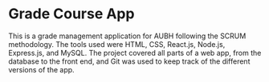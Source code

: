 # Grade Course App

This is a grade management application for AUBH following the SCRUM methodology. The tools used were HTML, CSS, React.js, Node.js, Express.js, and MySQL. The project covered all parts of a web app, from the database to the front end, and Git was used to keep track of the different versions of the app.
